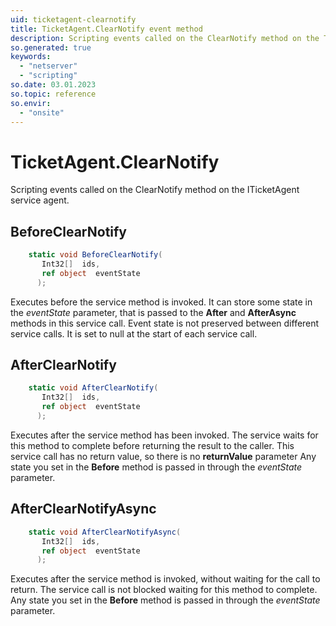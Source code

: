 ```yaml
---
uid: ticketagent-clearnotify
title: TicketAgent.ClearNotify event method
description: Scripting events called on the ClearNotify method on the TicketAgent service agent.
so.generated: true
keywords:
  - "netserver"
  - "scripting"
so.date: 03.01.2023
so.topic: reference
so.envir:
  - "onsite"
---
```

# TicketAgent.ClearNotify

Scripting events called on the <see cref='M:SuperOffice.CRM.Services.ITicketAgent.ClearNotify'>ClearNotify</see> method on the <see cref='ITicketAgent'>ITicketAgent</see>  service agent.

## BeforeClearNotify
```cs
    static void BeforeClearNotify(
       Int32[]  ids,
       ref object  eventState
      );
```
Executes before the service method is invoked.
It can store some state in the *eventState* parameter, that is passed to the **After** and **AfterAsync** methods in this service call.
Event state is not preserved between different service calls. It is set to null at the start of each service call.
## AfterClearNotify
```cs
    static void AfterClearNotify(
       Int32[]  ids,
       ref object  eventState
      );
```
Executes after the service method has been invoked. The service waits for this method to complete before returning the result to the caller.
This service call has no return value, so there is no **returnValue** parameter
Any state you set in the **Before** method is passed in through the *eventState* parameter.
## AfterClearNotifyAsync
```cs
    static void AfterClearNotifyAsync(
       Int32[]  ids,
       ref object  eventState
      );
```
Executes after the service method is invoked, without waiting for the call to return.
The service call is not blocked waiting for this method to complete.
Any state you set in the **Before** method is passed in through the *eventState* parameter.

